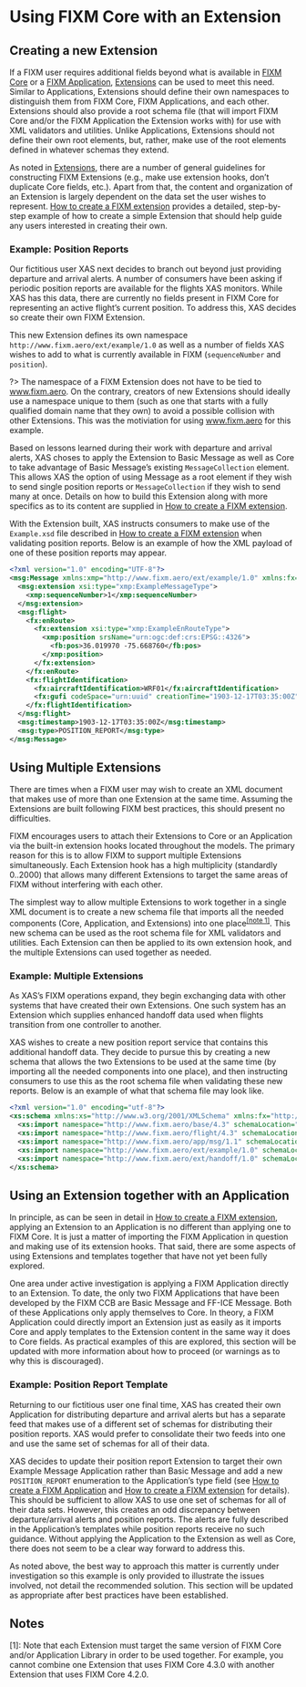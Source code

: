 # Using FIXM Core with an Extension

## Creating a new Extension

If a FIXM user requires additional fields beyond what is available in
[FIXM Core](general-guidance/fixm-core) or a [FIXM Application](general-guidance/applications), [Extensions](general-guidance/extensions) can be used to meet this
need. Similar to Applications, Extensions should define their own
namespaces to distinguish them from FIXM Core, FIXM Applications,
and each other. Extensions should also provide a root schema file (that
will import FIXM Core and/or the FIXM Application the Extension works
with) for use with XML validators and utilities. Unlike Applications,
Extensions should not define their own root elements, but, rather, make
use of the root elements defined in whatever schemas they extend.

As noted in [Extensions](general-guidance/extensions), there are a number of general guidelines for
constructing FIXM Extensions (e.g., make use extension hooks, don’t
duplicate Core fields, etc.). Apart from that, the content and
organization of an Extension is largely dependent on the data set the
user wishes to represent. [How to create a FIXM extension](how-to-create-fixm-extension/introduction) provides a detailed,
step-by-step example of how to create a simple Extension that should
help guide any users interested in creating their own.

### Example: Position Reports

Our fictitious user XAS next decides to branch out beyond just providing
departure and arrival alerts. A number of consumers have been asking if
periodic position reports are available for the flights XAS monitors.
While XAS has this data, there are currently no fields present in FIXM
Core for representing an active flight’s current position. To address
this, XAS decides so create their own FIXM Extension.

This new Extension defines its own namespace
`http://www.fixm.aero/ext/example/1.0` as well as a number of fields
XAS wishes to add to what is currently available in FIXM
(`sequenceNumber` and `position`). 

?> The namespace of a FIXM Extension does not have to be tied to www.fixm.aero. On the contrary, creators of new Extensions should ideally use a namespace unique to them (such as one that starts with a fully qualified domain name that they own) to avoid a possible collision with other Extensions.  This was the motiviation for using www.fixm.aero for this example.

Based on lessons learned during their work with departure and arrival alerts, XAS choses to apply the
Extension to Basic Message as well as Core to take advantage of Basic
Message’s existing `MessageCollection` element. This allows XAS the option
of using Message as a root element if they wish to send single position
reports or `MessageCollection` if they wish to send many at once. Details
on how to build this Extension along with more specifics as to its
content are supplied in [How to create a FIXM extension](how-to-create-fixm-extension/introduction).

With the Extension built, XAS instructs consumers to make use of the
`Example.xsd` file described in [How to create a FIXM extension](how-to-create-fixm-extension/introduction) when validating position
reports. Below is an example of how the XML payload of one of these
position reports may appear.

```xml
<?xml version="1.0" encoding="UTF-8"?>
<msg:Message xmlns:xmp="http://www.fixm.aero/ext/example/1.0" xmlns:fx="http://www.fixm.aero/flight/4.3" xmlns:fb="http://www.fixm.aero/base/4.3" xmlns:msg="http://www.fixm.aero/app/msg/1.1" xmlns:xsi="http://www.w3.org/2001/XMLSchema-instance">
  <msg:extension xsi:type="xmp:ExampleMessageType">
    <xmp:sequenceNumber>1</xmp:sequenceNumber>
  </msg:extension>
  <msg:flight>
    <fx:enRoute>
      <fx:extension xsi:type="xmp:ExampleEnRouteType">
        <xmp:position srsName="urn:ogc:def:crs:EPSG::4326">
          <fb:pos>36.019970 -75.668760</fb:pos>
        </xmp:position>
      </fx:extension>
    </fx:enRoute>
    <fx:flightIdentification>
      <fx:aircraftIdentification>WRF01</fx:aircraftIdentification>
      <fx:gufi codeSpace="urn:uuid" creationTime="1903-12-17T03:35:00Z" namespaceDomain="FULLY_QUALIFIED_DOMAIN_NAME" namespaceIdentifier="example.com">6964698b-2074-4fef-868f-ebe65f47a105</fx:gufi>
    </fx:flightIdentification>
  </msg:flight>
  <msg:timestamp>1903-12-17T03:35:00Z</msg:timestamp>
  <msg:type>POSITION_REPORT</msg:type>
</msg:Message>
```

## Using Multiple Extensions

There are times when a FIXM user may wish to create an XML document that
makes use of more than one Extension at the same time. Assuming the
Extensions are built following FIXM best practices, this should present
no difficulties.

FIXM encourages users to attach their Extensions to Core or an
Application via the built-in extension hooks located throughout the
models. The primary reason for this is to allow FIXM to support multiple
Extensions simultaneously. Each Extension hook has a high multiplicity
(standardly 0..2000) that allows many different Extensions to target the
same areas of FIXM without interfering with each other.

The simplest way to allow multiple Extensions to work together in a
single XML document is to create a new schema file that imports all the
needed components (Core, Application, and Extensions) into one
place<sup><a href="#fixm-for-other-use-cases/using-fixm-core-with-an-extension?id=notes">[note 1]</a></sup>. This new schema can be used as the root schema file for XML
validators and utilities. Each Extension can then be applied to its own
extension hook, and the multiple Extensions can used together as needed.

### Example: Multiple Extensions

As XAS’s FIXM operations expand, they begin exchanging data with other
systems that have created their own Extensions. One such system has an
Extension which supplies enhanced handoff data used when flights
transition from one controller to another.

XAS wishes to create a new position report service that contains this
additional handoff data. They decide to pursue this by creating a new
schema that allows the two Extensions to be used at the same time (by
importing all the needed components into one place), and then instructing
consumers to use this as the root schema file when validating these new
reports. Below is an example of what that schema file may look like.

```xml
<?xml version="1.0" encoding="utf-8"?>
<xs:schema xmlns:xs="http://www.w3.org/2001/XMLSchema" xmlns:fx="http://www.fixm.aero/flight/4.3" xmlns:fb="http://www.fixm.aero/base/4.3" xmlns:msg="http://www.fixm.aero/app/msg/1.1" xmlns:xmp="http://www.fixm.aero/ext/example/1.0" xmlns:hdf="http://www.fixm.aero/ext/handoff/1.0" elementFormDefault="qualified" version="1.0.0">
  <xs:import namespace="http://www.fixm.aero/base/4.3" schemaLocation="../../core/base/Base.xsd"/>
  <xs:import namespace="http://www.fixm.aero/flight/4.3" schemaLocation="../../core/flight/Flight.xsd"/>
  <xs:import namespace="http://www.fixm.aero/app/msg/1.1" schemaLocation="../../applications/basicmessage/BasicMessage.xsd"/>
  <xs:import namespace="http://www.fixm.aero/ext/example/1.0" schemaLocation="../example/Example.xsd"/>
  <xs:import namespace="http://www.fixm.aero/ext/handoff/1.0" schemaLocation="../handoff/Handoff.xsd"/>
</xs:schema>
```

## Using an Extension together with an Application

In principle, as can be seen in detail in [How to create a FIXM extension](how-to-create-fixm-extension/introduction), applying an
Extension to an Application is no different than applying one to FIXM
Core. It is just a matter of importing the FIXM Application in question and making use
of its extension hooks. That said, there are some aspects of using
Extensions and templates together that have not yet been fully explored.

One area under active investigation is applying a FIXM Application directly to an Extension. To date, the only two FIXM Applications that have been developed by the FIXM CCB are Basic Message and FF-ICE Message. Both of these Applications only apply themselves to Core. In theory, a FIXM Application could directly import an Extension just as easily as
it imports Core and apply templates to the Extension content in the same
way it does to Core fields. As practical examples of this are explored,
this section will be updated with more information about how to proceed
(or warnings as to why this is discouraged).

### Example: Position Report Template

Returning to our fictitious user one final time, XAS has created their
own Application for distributing departure and arrival alerts
but has a separate feed that makes use of a different set of schemas for
distributing their position reports. XAS would prefer to consolidate
their two feeds into one and use the same set of schemas for all of
their data.

XAS decides to update their position report Extension to target their
own Example Message Application rather than Basic Message and
add a new `POSITION_REPORT` enumeration to the Application’s type field
(see [How to create a FIXM Application](how-to-create-application/introduction) and [How to create a FIXM extension](how-to-create-fixm-extension/introduction) for details). This should be sufficient
to allow XAS to use one set of schemas for all of their data sets.
However, this creates an odd discrepancy between departure/arrival
alerts and position reports. The alerts are fully described in the
Application’s templates while position reports receive no such guidance.
Without applying the Application to the Extension as well as Core, there
does not seem to be a clear way forward to address this.

As noted above, the best way to approach this matter is currently under
investigation so this example is only provided to illustrate the issues
involved, not detail the recommended solution. This section will be
updated as appropriate after best practices have been established.

## Notes

[1]: Note that each Extension must target the same version of FIXM Core and/or Application Library in order to be used together.  For example, you cannot combine one Extension that uses FIXM Core 4.3.0 with another Extension that uses FIXM Core 4.2.0.  
